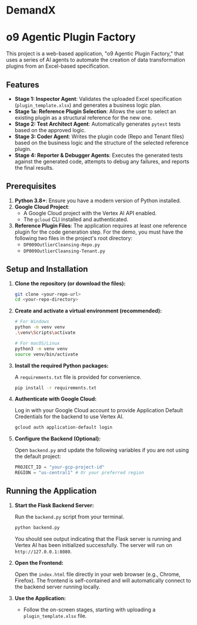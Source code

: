 # DemandX
# o9 Agentic Plugin Factory

This project is a web-based application, "o9 Agentic Plugin Factory," that uses a series of AI agents to automate the creation of data transformation plugins from an Excel-based specification.

## Features

- **Stage 1: Inspector Agent**: Validates the uploaded Excel specification (`plugin_template.xlsx`) and generates a business logic plan.
- **Stage 1a: Reference Plugin Selection**: Allows the user to select an existing plugin as a structural reference for the new one.
- **Stage 2: Test Architect Agent**: Automatically generates `pytest` tests based on the approved logic.
- **Stage 3: Coder Agent**: Writes the plugin code (Repo and Tenant files) based on the business logic and the structure of the selected reference plugin.
- **Stage 4: Reporter & Debugger Agents**: Executes the generated tests against the generated code, attempts to debug any failures, and reports the final results.

## Prerequisites

1.  **Python 3.8+**: Ensure you have a modern version of Python installed.
2.  **Google Cloud Project**:
    - A Google Cloud project with the Vertex AI API enabled.
    - The `gcloud` CLI installed and authenticated.
3.  **Reference Plugin Files**: The application requires at least one reference plugin for the code generation step. For the demo, you must have the following two files in the project's root directory:
    - `DP009OutlierCleansing-Repo.py`
    - `DP009OutlierCleansing-Tenant.py`

## Setup and Installation

1.  **Clone the repository (or download the files):**

    ```bash
    git clone <your-repo-url>
    cd <your-repo-directory>
    ```

2.  **Create and activate a virtual environment (recommended):**

    ```bash
    # For Windows
    python -m venv venv
    .\venv\Scripts\activate

    # For macOS/Linux
    python3 -m venv venv
    source venv/bin/activate
    ```

3.  **Install the required Python packages:**

    A `requirements.txt` file is provided for convenience.

    ```bash
    pip install -r requirements.txt
    ```

4.  **Authenticate with Google Cloud:**

    Log in with your Google Cloud account to provide Application Default Credentials for the backend to use Vertex AI.

    ```bash
    gcloud auth application-default login
    ```

5.  **Configure the Backend (Optional):**

    Open `backend.py` and update the following variables if you are not using the default project:

    ```python
    PROJECT_ID = "your-gcp-project-id"
    REGION = "us-central1" # Or your preferred region
    ```

## Running the Application

1.  **Start the Flask Backend Server:**

    Run the `backend.py` script from your terminal.

    ```bash
    python backend.py
    ```

    You should see output indicating that the Flask server is running and Vertex AI has been initialized successfully. The server will run on `http://127.0.0.1:8080`.

2.  **Open the Frontend:**

    Open the `index.html` file directly in your web browser (e.g., Chrome, Firefox). The frontend is self-contained and will automatically connect to the backend server running locally.

3.  **Use the Application:**
    - Follow the on-screen stages, starting with uploading a `plugin_template.xlsx` file.